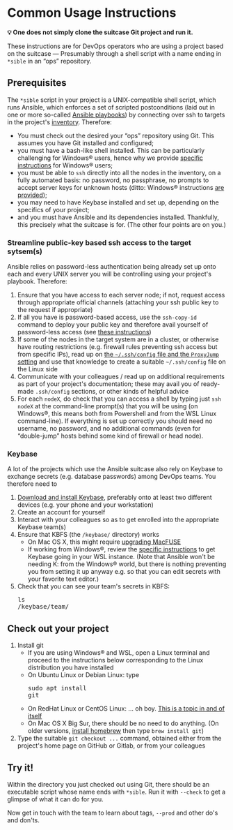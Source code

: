 
# Common Usage Instructions

**💡 One does not simply clone the suitcase Git project and run it.**

These instructions are for DevOps operators who are using a project
based on the suitcase — Presumably through a shell script with a name
ending in `*sible` in an “ops” repository.

## Prerequisites

The `*sible` script in your project is a UNIX-compatible shell script,
which runs Ansible, which enforces a set of scripted postconditions
(laid out in one or more so-called [Ansible
playbooks](https://docs.ansible.com/ansible/latest/user_guide/playbooks_intro.html))
by connecting over ssh to targets in the project's [inventory](https://docs.ansible.com/ansible/latest/user_guide/intro_inventory.html). Therefore:

- You must check out the desired your “ops” repository using Git. This assumes you have Git installed and configured;
- you must have a bash-like shell installed. This can be particularly challenging for Windows® users, hence why we provide [specific instructions](./windows/USERS-GUIDE-WINDOWS.md) for Windows® users;
- you must be able to `ssh` directly into all the nodes in the inventory, on a fully automated basis: no password, no passphrase, no prompts to accept server keys for unknown hosts (ditto: Windows® instructions [are provided](./windows/USERS-GUIDE-WINDOWS.md));
- you may need to have Keybase installed and set up, depending on the specifics of your project;
- and you must have Ansible and its dependencies installed. Thankfully, this precisely what the suitcase is for. (The other four points are on you.)

### Streamline public-key based ssh access to the target sytsem(s)

Ansible relies on password-less authentication being already set up onto each and every UNIX server you will be controlling using your project's playbook. Therefore:

1. Ensure that you have access to each server node; if not, request access through appropriate official channels (attaching your ssh public key to the request if appropriate)
1. If all you have is password-based access, use the `ssh-copy-id` command to deploy your public key and therefore avail yourself of password-less access (see [these instructions](https://www.digitalocean.com/community/tutorials/how-to-set-up-ssh-keys-2#step-three%E2%80%94copy-the-public-key))
1. If some of the nodes in the target system are in a cluster, or otherwise have routing restrictions (e.g. firewall rules preventing ssh access but from specific IPs), read up on [the `~/.ssh/config` file and the `ProxyJump` setting](https://www.redhat.com/sysadmin/ssh-proxy-bastion-proxyjump) and use that knowledge to create a suitable `~/.ssh/config` file on the Linux side
1. Communicate with your colleagues / read up on additional requirements as part of your project's documentation; these may avail you of ready-made `.ssh/config` sections, or other kinds of helpful advice
1. For each `nodeX`, do check that you can access a shell by typing just `ssh nodeX` at the command-line prompt(s) that you will be using (on Windows®, this means both from Powershell and from the WSL Linux command-line). If everything is set up correctly you should need no username, no password, and no additional commands (even for “double-jump” hosts behind some kind of firewall or head node).

### Keybase

A lot of the projects which use the Ansible suitcase also rely on Keybase to exchange secrets (e.g. database passwords) among DevOps teams. You therefore need to

1. [Download and install Keybase](https://keybase.io/download), preferably onto at least two different devices (e.g. your phone and your workstation)
1. Create an account for yourself
1. Interact with your colleagues so as to get enrolled into the appropriate Keybase team(s)
1. Ensure that KBFS (the `/keybase/` directory) works
   - On Mac OS X, this might require [upgrading MacFUSE](https://github.com/keybase/client/issues/24366#issuecomment-777509956)
   - If working from Windows®, review the [specific instructions](./windows/USERS-GUIDE-WINDOWS.md#keybase-for-wsl) to get Keybase going in your WSL instance. (Note that Ansible won't be needing K: from the Windows® world, but there is nothing preventing you from setting it up anyway e.g. so that you can edit secrets with your favorite text editor.)
1. Check that you can see your team's secrets in KBFS: <pre>ls /keybase/team/</pre>

## Check out your project

1. Install git
    - If you are using Windows® and WSL, open a Linux terminal and proceed to the instructions below corresponding to the Linux distribution you have installed
    - On Ubuntu Linux or Debian Linux: type <pre>sudo apt install git</pre>
    - On RedHat Linux or CentOS Linux: ... oh boy. [This is a topic in and of itself](https://serverfault.com/a/1056817/109290)
    - On Mac OS X Big Sur, there should be no need to do anything. (On older versions, [install homebrew](https://brew.sh/) then type `brew install git`)
1. Type the suitable `git checkout ...` command, obtained either from the project's home page on GitHub or Gitlab, or from your colleagues

## Try it!

Within the directory you just checked out using Git, there should be an executable script whose name ends with `*sible`. Run it with `--check` to get a glimpse of what it can do for you.

Now get in touch with the team to learn about tags, `--prod` and other do's and don'ts.
